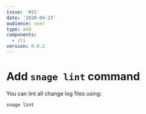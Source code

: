 ```yaml
---
issue: '#21'
date: '2020-04-23'
audience: user
type: add
components:
  - cli
version: 0.0.2
---
```

# Add `snage lint` command

You can lint all change log files using:
```
snage lint
```

